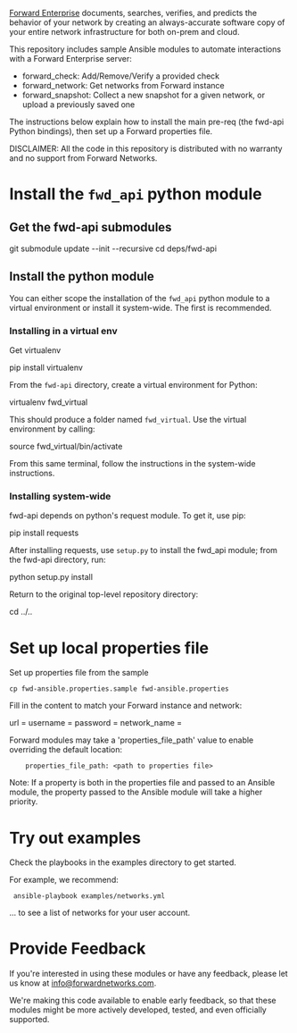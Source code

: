 [Forward Enterprise](https://www.forwardnetworks.com/network-automation-software/) documents, searches, verifies, and predicts
the behavior of your network by creating an always-accurate software copy of your entire network infrastructure for both on-prem and cloud.

This repository includes sample Ansible modules to automate interactions with a Forward Enterprise server:

- forward_check:     Add/Remove/Verify a provided check
- forward_network:   Get networks from Forward instance
- forward_snapshot:  Collect a new snapshot for a given network, or upload a previously saved one

The instructions below explain how to install the main pre-req (the fwd-api Python bindings),
then set up a Forward properties file.

DISCLAIMER:
All the code in this repository is distributed with no warranty and no support from Forward Networks.

# Install the ```fwd_api``` python module

## Get the fwd-api submodules

git submodule update --init --recursive
cd deps/fwd-api

## Install the python module

You can either scope the installation of the ```fwd_api``` python
module to a virtual environment or install it system-wide.
The first is recommended.

### Installing in a virtual env
Get virtualenv

   pip install virtualenv

From the ```fwd-api``` directory, create a virtual environment for Python:

   virtualenv fwd_virtual

This should produce a folder named ```fwd_virtual```.
Use the virtual environment by calling:

   source fwd_virtual/bin/activate

From this same terminal, follow the instructions in the system-wide
instructions.

### Installing system-wide
fwd-api depends on python's request module. To get it, use pip:

   pip install requests

After installing requests, use ```setup.py``` to install the fwd_api
module; from the fwd-api directory, run:

   python setup.py install

Return to the original top-level repository directory:

   cd ../..

# Set up local properties file

Set up properties file from the sample

    cp fwd-ansible.properties.sample fwd-ansible.properties

Fill in the content to match your Forward instance and network:

url = <Forward Enterprise url>
username = <username>
password = <password>
network_name = <Network name>

Forward modules may take a 'properties_file_path' value to enable overriding
the default location:

        properties_file_path: <path to properties file>

Note:
If a property is both in the properties file and passed to an Ansible module,
the property passed to the Ansible module will take a higher priority.

# Try out examples

Check the playbooks in the examples directory to get started.

For example, we recommend:

     ansible-playbook examples/networks.yml

... to see a list of networks for your user account.

# Provide Feedback

If you're interested in using these modules or have any feedback, please let us know at info@forwardnetworks.com.

We're making this code available to enable early feedback, so that these modules might
be more actively developed, tested, and even officially supported.
